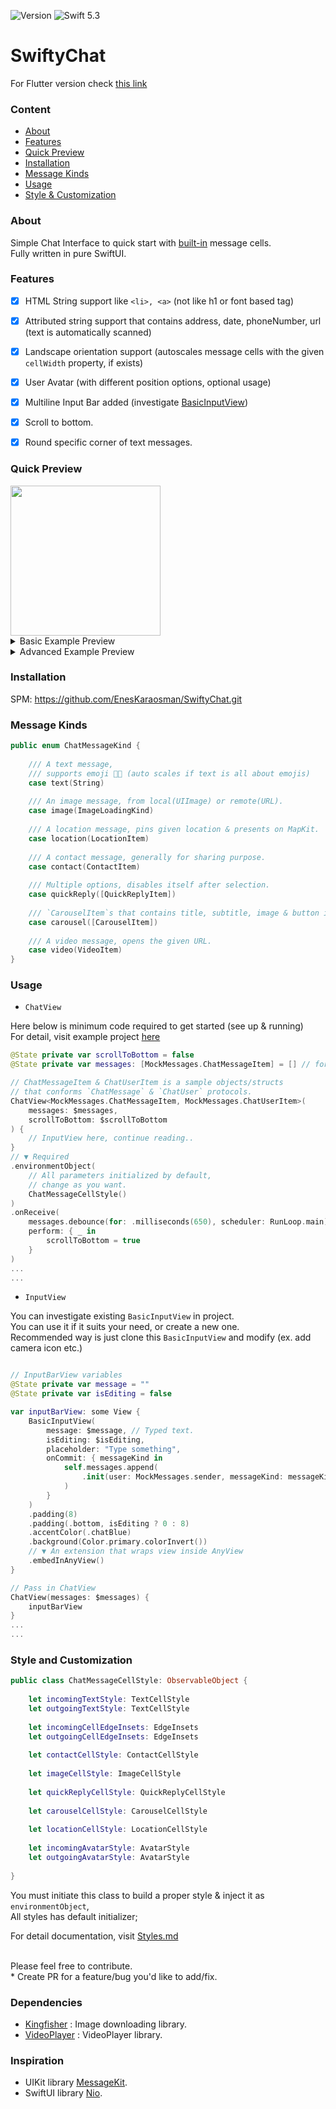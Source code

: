 ![Version](https://img.shields.io/badge/version-2.1.0-blue)
![Swift 5.3](https://img.shields.io/badge/Swift-5.3-orange.svg)

# SwiftyChat

For Flutter version check [this link](https://github.com/EnesKaraosman/swifty_chat)

### Content
* [About](#about)
* [Features](#features)
* [Quick Preview](#quick-preview)
* [Installation](#installation)
* [Message Kinds](#message-kinds)
* [Usage](#usage)
* [Style & Customization](#style-and-customization)

### About 

Simple Chat Interface to quick start with [built-in](#message-kinds) message cells. <br>
Fully written in pure SwiftUI.

### Features
- [x] HTML String support like `<li>, <a>` (not like h1 or font based tag)
- [x] Attributed string support that contains address, date, phoneNumber, url (text is automatically scanned)
- [x] Landscape orientation  support (autoscales message cells with the given `cellWidth` property, if exists)
- [x] User Avatar (with different position options, optional usage)
- [x] Multiline Input Bar added (investigate [BasicInputView](../master/Sources/SwiftyChat/InputView/BasicInputView.swift))
- [x] Scroll to bottom.
- [x] Round specific corner of text messages.


### Quick Preview

<img src="../master/Sources/SwiftyChat/Demo/Preview/swiftyChatGIF.gif" height="240"/>

<details>
  <summary>Basic Example Preview</summary>
    
  | Text (Light)      | Text (Dark)  |
:-------------------------:|:-------------------------:|
<img src="../master/Sources/SwiftyChat/Demo/Preview/basic-1.png" width="240"/> | <img src="../master/Sources/SwiftyChat/Demo/Preview/basic-2.png" width="240"/>
<img src="../master/Sources/SwiftyChat/Demo/Preview/basic-3.png" height="240"/>

</details>

<details>
  <summary>Advanced Example Preview</summary>
    
  | Contact, QuickReply, Text, Carousel      | Map, Image  | ContextMenu |
:-------------------------:|:-------------------------:|:-------------------------:
<img src="../master/Sources/SwiftyChat/Demo/Preview/avatar_contact_qr_carousel_text.png" width="240"/> | <img src="../master/Sources/SwiftyChat/Demo/Preview/map_image.png" width="240"/> | <img src="../master/Sources/SwiftyChat/Demo/Preview/contextMenu.png" width="240"/>

</details>


### Installation

SPM: https://github.com/EnesKaraosman/SwiftyChat.git

### Message Kinds

```swift
public enum ChatMessageKind {
    
    /// A text message,
    /// supports emoji 👍🏻 (auto scales if text is all about emojis)
    case text(String)
    
    /// An image message, from local(UIImage) or remote(URL).
    case image(ImageLoadingKind)
    
    /// A location message, pins given location & presents on MapKit.
    case location(LocationItem)
    
    /// A contact message, generally for sharing purpose.
    case contact(ContactItem)
    
    /// Multiple options, disables itself after selection.
    case quickReply([QuickReplyItem])
    
    /// `CarouselItem`s that contains title, subtitle, image & button in a scrollable view
    case carousel([CarouselItem])
    
    /// A video message, opens the given URL.
    case video(VideoItem)
}
```
### Usage

- `ChatView`

Here below is minimum code required to get started (see up & running)<br> 
For detail, visit example project [here](../master/SwiftyChatExample/SwiftyChatExample)

```swift
@State private var scrollToBottom = false
@State private var messages: [MockMessages.ChatMessageItem] = [] // for quick test assign MockMessages.generatedMessages()

// ChatMessageItem & ChatUserItem is a sample objects/structs 
// that conforms `ChatMessage` & `ChatUser` protocols.
ChatView<MockMessages.ChatMessageItem, MockMessages.ChatUserItem>(
    messages: $messages,
    scrollToBottom: $scrollToBottom
) {
    // InputView here, continue reading..
}
// ▼ Required
.environmentObject(
    // All parameters initialized by default, 
    // change as you want.
    ChatMessageCellStyle()
)
.onReceive(
    messages.debounce(for: .milliseconds(650), scheduler: RunLoop.main),
    perform: { _ in
        scrollToBottom = true
    }
)
...
...
```

- `InputView`

You can investigate existing `BasicInputView` in project. <br>You can use it if it suits your need, or create a new one.<br>
Recommended way is just clone this `BasicInputView` and modify (ex. add camera icon etc.)
```swift

// InputBarView variables
@State private var message = ""
@State private var isEditing = false

var inputBarView: some View {
    BasicInputView(
        message: $message, // Typed text.
        isEditing: $isEditing,
        placeholder: "Type something",
        onCommit: { messageKind in
            self.messages.append(
                .init(user: MockMessages.sender, messageKind: messageKind, isSender: true)
            )
        }
    )
    .padding(8)
    .padding(.bottom, isEditing ? 0 : 8)
    .accentColor(.chatBlue)
    .background(Color.primary.colorInvert())
    // ▼ An extension that wraps view inside AnyView
    .embedInAnyView()
}

// Pass in ChatView
ChatView(messages: $messages) {
    inputBarView 
}
...
...
```

### Style and Customization

```swift
public class ChatMessageCellStyle: ObservableObject {
    
    let incomingTextStyle: TextCellStyle
    let outgoingTextStyle: TextCellStyle
    
    let incomingCellEdgeInsets: EdgeInsets
    let outgoingCellEdgeInsets: EdgeInsets
    
    let contactCellStyle: ContactCellStyle
    
    let imageCellStyle: ImageCellStyle
    
    let quickReplyCellStyle: QuickReplyCellStyle
    
    let carouselCellStyle: CarouselCellStyle
    
    let locationCellStyle: LocationCellStyle
    
    let incomingAvatarStyle: AvatarStyle
    let outgoingAvatarStyle: AvatarStyle
    
}
```

You must initiate this class to build a proper style & inject it as `environmentObject`, <br>
All styles has default initializer; <br>

For detail documentation, visit [Styles.md](../master/Styles.md)

<br>
Please feel free to contribute.<br>
* Create PR for a feature/bug you'd like to add/fix.

### Dependencies

* [Kingfisher](https://github.com/onevcat/Kingfisher.git) : Image downloading library.
* [VideoPlayer](https://github.com/wxxsw/VideoPlayer.git) : VideoPlayer library.

### Inspiration

* UIKit library [MessageKit](https://github.com/MessageKit/MessageKit).
* SwiftUI library [Nio](https://github.com/niochat/nio).
